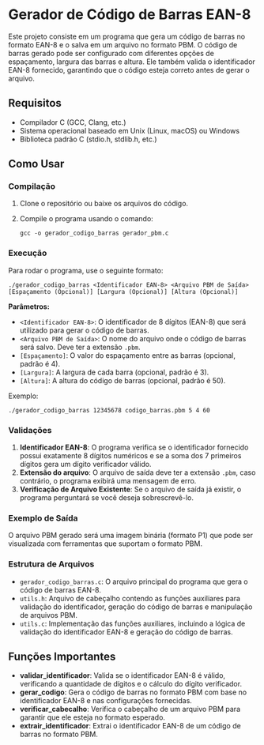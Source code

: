 # Gerador de Código de Barras EAN-8

Este projeto consiste em um programa que gera um código de barras no formato EAN-8 e o salva em um arquivo no formato PBM. O código de barras gerado pode ser configurado com diferentes opções de espaçamento, largura das barras e altura. Ele também valida o identificador EAN-8 fornecido, garantindo que o código esteja correto antes de gerar o arquivo.

## Requisitos

- Compilador C (GCC, Clang, etc.)
- Sistema operacional baseado em Unix (Linux, macOS) ou Windows
- Biblioteca padrão C (stdio.h, stdlib.h, etc.)

## Como Usar

### Compilação

1. Clone o repositório ou baixe os arquivos do código.
2. Compile o programa usando o comando:
   
   ```
   gcc -o gerador_codigo_barras gerador_pbm.c
   ```

### Execução

Para rodar o programa, use o seguinte formato:

```
./gerador_codigo_barras <Identificador EAN-8> <Arquivo PBM de Saída> [Espaçamento (Opcional)] [Largura (Opcional)] [Altura (Opcional)]
```

**Parâmetros:**
- `<Identificador EAN-8>`: O identificador de 8 dígitos (EAN-8) que será utilizado para gerar o código de barras.
- `<Arquivo PBM de Saída>`: O nome do arquivo onde o código de barras será salvo. Deve ter a extensão `.pbm`.
- `[Espaçamento]`: O valor do espaçamento entre as barras (opcional, padrão é 4).
- `[Largura]`: A largura de cada barra (opcional, padrão é 3).
- `[Altura]`: A altura do código de barras (opcional, padrão é 50).

Exemplo:

```
./gerador_codigo_barras 12345678 codigo_barras.pbm 5 4 60
```

### Validações

1. **Identificador EAN-8**: O programa verifica se o identificador fornecido possui exatamente 8 dígitos numéricos e se a soma dos 7 primeiros dígitos gera um dígito verificador válido.
2. **Extensão do arquivo**: O arquivo de saída deve ter a extensão `.pbm`, caso contrário, o programa exibirá uma mensagem de erro.
3. **Verificação de Arquivo Existente**: Se o arquivo de saída já existir, o programa perguntará se você deseja sobrescrevê-lo.

### Exemplo de Saída

O arquivo PBM gerado será uma imagem binária (formato P1) que pode ser visualizada com ferramentas que suportam o formato PBM.

### Estrutura de Arquivos

- `gerador_codigo_barras.c`: O arquivo principal do programa que gera o código de barras EAN-8.
- `utils.h`: Arquivo de cabeçalho contendo as funções auxiliares para validação do identificador, geração do código de barras e manipulação de arquivos PBM.
- `utils.c`: Implementação das funções auxiliares, incluindo a lógica de validação do identificador EAN-8 e geração do código de barras.

## Funções Importantes

- **validar_identificador**: Valida se o identificador EAN-8 é válido, verificando a quantidade de dígitos e o cálculo do dígito verificador.
- **gerar_codigo**: Gera o código de barras no formato PBM com base no identificador EAN-8 e nas configurações fornecidas.
- **verificar_cabecalho**: Verifica o cabeçalho de um arquivo PBM para garantir que ele esteja no formato esperado.
- **extrair_identificador**: Extrai o identificador EAN-8 de um código de barras no formato PBM.
